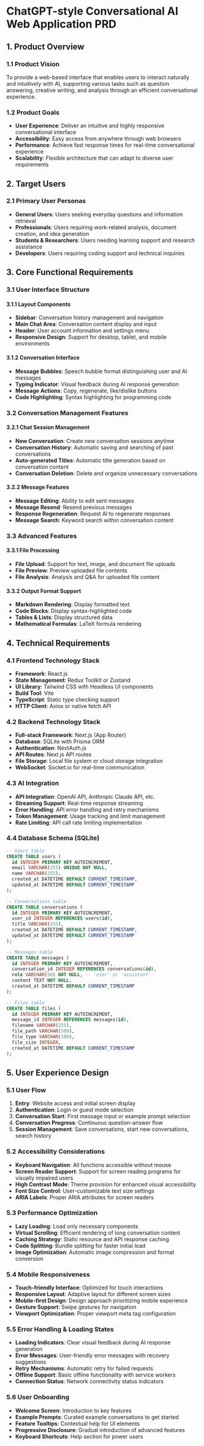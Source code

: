 # ChatGPT-style Conversational AI Web Application PRD

## 1. Product Overview

### 1.1 Product Vision
To provide a web-based interface that enables users to interact naturally and intuitively with AI, supporting various tasks such as question answering, creative writing, and analysis through an efficient conversational experience.

### 1.2 Product Goals
- **User Experience**: Deliver an intuitive and highly responsive conversational interface
- **Accessibility**: Easy access from anywhere through web browsers
- **Performance**: Achieve fast response times for real-time conversational experience
- **Scalability**: Flexible architecture that can adapt to diverse user requirements

## 2. Target Users

### 2.1 Primary User Personas
- **General Users**: Users seeking everyday questions and information retrieval
- **Professionals**: Users requiring work-related analysis, document creation, and idea generation
- **Students & Researchers**: Users needing learning support and research assistance
- **Developers**: Users requiring coding support and technical inquiries

## 3. Core Functional Requirements

### 3.1 User Interface Structure

#### 3.1.1 Layout Components
- **Sidebar**: Conversation history management and navigation
- **Main Chat Area**: Conversation content display and input
- **Header**: User account information and settings menu
- **Responsive Design**: Support for desktop, tablet, and mobile environments

#### 3.1.2 Conversation Interface
- **Message Bubbles**: Speech bubble format distinguishing user and AI messages
- **Typing Indicator**: Visual feedback during AI response generation
- **Message Actions**: Copy, regenerate, like/dislike buttons
- **Code Highlighting**: Syntax highlighting for programming code

### 3.2 Conversation Management Features

#### 3.2.1 Chat Session Management
- **New Conversation**: Create new conversation sessions anytime
- **Conversation History**: Automatic saving and searching of past conversations
- **Auto-generated Titles**: Automatic title generation based on conversation content
- **Conversation Deletion**: Delete and organize unnecessary conversations

#### 3.2.2 Message Features
- **Message Editing**: Ability to edit sent messages
- **Message Resend**: Resend previous messages
- **Response Regeneration**: Request AI to regenerate responses
- **Message Search**: Keyword search within conversation content

### 3.3 Advanced Features

#### 3.3.1 File Processing
- **File Upload**: Support for text, image, and document file uploads
- **File Preview**: Preview uploaded file contents
- **File Analysis**: Analysis and Q&A for uploaded file content

#### 3.3.2 Output Format Support
- **Markdown Rendering**: Display formatted text
- **Code Blocks**: Display syntax-highlighted code
- **Tables & Lists**: Display structured data
- **Mathematical Formulas**: LaTeX formula rendering

## 4. Technical Requirements

### 4.1 Frontend Technology Stack
- **Framework**: React.js
- **State Management**: Redux Toolkit or Zustand
- **UI Library**: Tailwind CSS with Headless UI components
- **Build Tool**: Vite
- **TypeScript**: Static type checking support
- **HTTP Client**: Axios or native fetch API

### 4.2 Backend Technology Stack
- **Full-stack Framework**: Next.js (App Router)
- **Database**: SQLite with Prisma ORM
- **Authentication**: NextAuth.js
- **API Routes**: Next.js API routes
- **File Storage**: Local file system or cloud storage integration
- **WebSocket**: Socket.io for real-time communication

### 4.3 AI Integration
- **API Integration**: OpenAI API, Anthropic Claude API, etc.
- **Streaming Support**: Real-time response streaming
- **Error Handling**: API error handling and retry mechanisms
- **Token Management**: Usage tracking and limit management
- **Rate Limiting**: API call rate limiting implementation

### 4.4 Database Schema (SQLite)
```sql
-- Users table
CREATE TABLE users (
  id INTEGER PRIMARY KEY AUTOINCREMENT,
  email VARCHAR(255) UNIQUE NOT NULL,
  name VARCHAR(255),
  created_at DATETIME DEFAULT CURRENT_TIMESTAMP,
  updated_at DATETIME DEFAULT CURRENT_TIMESTAMP
);

-- Conversations table
CREATE TABLE conversations (
  id INTEGER PRIMARY KEY AUTOINCREMENT,
  user_id INTEGER REFERENCES users(id),
  title VARCHAR(255),
  created_at DATETIME DEFAULT CURRENT_TIMESTAMP,
  updated_at DATETIME DEFAULT CURRENT_TIMESTAMP
);

-- Messages table
CREATE TABLE messages (
  id INTEGER PRIMARY KEY AUTOINCREMENT,
  conversation_id INTEGER REFERENCES conversations(id),
  role VARCHAR(50) NOT NULL, -- 'user' or 'assistant'
  content TEXT NOT NULL,
  created_at DATETIME DEFAULT CURRENT_TIMESTAMP
);

-- Files table
CREATE TABLE files (
  id INTEGER PRIMARY KEY AUTOINCREMENT,
  message_id INTEGER REFERENCES messages(id),
  filename VARCHAR(255),
  file_path VARCHAR(500),
  file_type VARCHAR(100),
  file_size INTEGER,
  created_at DATETIME DEFAULT CURRENT_TIMESTAMP
);
```

## 5. User Experience Design

### 5.1 User Flow
1. **Entry**: Website access and initial screen display
2. **Authentication**: Login or guest mode selection
3. **Conversation Start**: First message input or example prompt selection
4. **Conversation Progress**: Continuous question-answer flow
5. **Session Management**: Save conversations, start new conversations, search history

### 5.2 Accessibility Considerations
- **Keyboard Navigation**: All functions accessible without mouse
- **Screen Reader Support**: Support for screen reading programs for visually impaired users
- **High Contrast Mode**: Theme provision for enhanced visual accessibility
- **Font Size Control**: User-customizable text size settings
- **ARIA Labels**: Proper ARIA attributes for screen readers

### 5.3 Performance Optimization
- **Lazy Loading**: Load only necessary components
- **Virtual Scrolling**: Efficient rendering of long conversation content
- **Caching Strategy**: Static resource and API response caching
- **Code Splitting**: Bundle splitting for faster initial load
- **Image Optimization**: Automatic image compression and format conversion

### 5.4 Mobile Responsiveness
- **Touch-friendly Interface**: Optimized for touch interactions
- **Responsive Layout**: Adaptive layout for different screen sizes
- **Mobile-first Design**: Design approach prioritizing mobile experience
- **Gesture Support**: Swipe gestures for navigation
- **Viewport Optimization**: Proper viewport meta tag configuration

### 5.5 Error Handling & Loading States
- **Loading Indicators**: Clear visual feedback during AI response generation
- **Error Messages**: User-friendly error messages with recovery suggestions
- **Retry Mechanisms**: Automatic retry for failed requests
- **Offline Support**: Basic offline functionality with service workers
- **Connection Status**: Network connectivity status indicators

### 5.6 User Onboarding
- **Welcome Screen**: Introduction to key features
- **Example Prompts**: Curated example conversations to get started
- **Feature Tooltips**: Contextual help for UI elements
- **Progressive Disclosure**: Gradual introduction of advanced features
- **Keyboard Shortcuts**: Help section for power users
